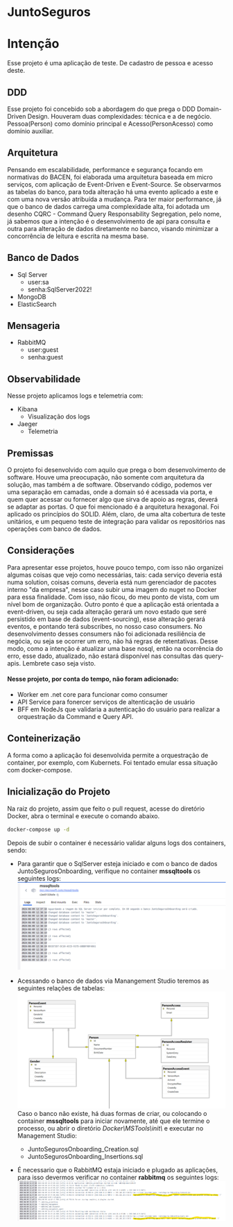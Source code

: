 # JuntoSeguros
# Intenção

Esse projeto é uma aplicação de teste. De cadastro de pessoa e acesso deste.

## DDD

Esse projeto foi concebido sob a abordagem do que prega o DDD Domain-Driven Design. Houveram duas complexidades: técnica e a de negócio. Pessoa(Person) como domínio principal e Acesso(PersonAcesso) como domínio auxiliar.

## Arquitetura
Pensando em escalabilidade, performance e segurança focando em normativas do BACEN, foi elaborada uma arquitetura baseada em micro serviços, com aplicação de Event-Driven e Event-Source. Se observarmos as tabelas do banco, para toda alteração há uma evento aplicado a este e com uma nova versão atribuída a mudança. Para ter maior performance, já que o banco de dados carrega uma complexidade alta, foi adotada um desenho CQRC - Command Query Responsability Segregation, pelo nome, já sabemos que a intenção é o desenvolvimento de api para consulta e outra para alteração de dados diretamente no banco, visando minimizar a concorrência de leitura e escrita na mesma base.

## Banco de Dados
* Sql Server
   - user:sa
   - senha:SqlServer2022!
* MongoDB
* ElasticSearch

## Mensageria
* RabbitMQ
    * user:guest
    * senha:guest

## Observabilidade
Nesse projeto aplicamos logs e telemetria com:
* Kibana
    * Visualização dos logs
* Jaeger
    * Telemetria

## Premissas
O projeto foi desenvolvido com aquilo que prega o bom desenvolvimento de software. Houve uma preocupação, não somente com arquitetura da solução, mas também a de software. Observando código, podemos ver uma separação em camadas, onde a domain só é acessada via porta, e quem quer acessar ou fornecer algo que sirva de apoio as regras, deverá se adaptar as portas. O que foi mencionado é a arquitetura hexagonal. Foi aplicado os princípios do SOLID. Além, claro, de uma alta cobertura de teste unitários, e um pequeno teste de integração para validar os repositórios nas operações com banco de dados.

## Considerações
Para apresentar esse projetos, houve pouco tempo, com isso não organizei algumas coisas que vejo como necessárias, tais: cada serviço deveria está numa solution, coisas comuns, deveria está num gerenciador de pacotes interno "da empresa", nesse caso subir uma imagem do nuget no Docker para essa finalidade. Com isso, não ficou, do meu ponto de vista, com um nível bom de organização.
Outro ponto é que a aplicação está orientada a event-driven, ou seja cada alteração gerará um novo estado que seré persistido em base de dados (event-sourcing), esse alteração gerará eventos, e pontando terá subscribes, no nosso caso consumers. No desenvolvimento desses consumers não foi adicionada resiliência de negócia, ou seja se ocorrer um erro, não há regras de retentativas. Desse modo, como a intenção é atualizar uma base nosql, então na ocorrência do erro, esse dado, atualizado, não estará disponível nas consultas das query-apis. Lembrete caso seja visto.
#### Nesse projeto, por conta do tempo, não foram adicionado:
* Worker em .net core para funcionar como consumer 
* API Service para fonercer serviços de altenticação de usuário
* BFF em NodeJs que validaria a autenticação do usuário para realizar a orquestração da Command e Query API.

## Conteinerização
A forma como a aplicação foi desenvolvida permite a orquestração de container, por exemplo, com Kubernets. Foi tentado emular essa situação com docker-compose.

## Inicialização do Projeto
Na raiz do projeto, assim que feito o pull request, acesse do diretório Docker, abra o terminal e execute o comando abaixo.
```bash
docker-compose up -d
```

Depois de subir o container é necessário validar alguns logs dos containers, sendo:
* Para garantir que o SqlServer esteja iniciado e com o banco de dados JuntoSegurosOnboarding, verifique no container **mssqltools** os seguintes logs:
![mssqltools](img/database_alredy.png)

* Acessando o banco de dados via Manangement Studio teremos as seguintes relações de tabelas:
![mssqltools](img/tables_database.png)
Caso o banco não existe, há duas formas de criar, ou colocando o container **mssqltools** para iniciar novamente, até que ele termine o processo, ou abrir o diretório *Docker\MSTools\init\\* e executar no Management Studio:
    * JuntoSegurosOnboarding_Creation.sql
    * JuntoSegurosOnboarding_Insertions.sql

* É necessario que o RabbitMQ estaja iniciado e plugado as aplicações, para isso devermos verificar no container **rabbitmq** os seguintes logs:
![mssqltools](img/connection_rabbit_ok.png)

